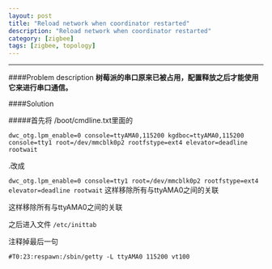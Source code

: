 ```yaml
---
layout: post
title: "Reload network when coordinator restarted"
description: "Reload network when coordinator restarted"
category: [zigbee]
tags: [zigbee, topology]
---
```


---------------------------------------

####Problem description
**树莓派的串口原来已被占用，配置释放之后才能使用它来进行串口通信。**

####Solution


#####首先将 /boot/cmdline.txt里面的

````dwc_otg.lpm_enable=0 console=ttyAMA0,115200 kgdboc=ttyAMA0,115200 console=tty1 root=/dev/mmcblk0p2 rootfstype=ext4 elevator=deadline rootwait````

.改成

````dwc_otg.lpm_enable=0 console=tty1 root=/dev/mmcblk0p2 rootfstype=ext4 elevator=deadline rootwait````
这样移除所有与ttyAMA0之间的关联

这样移除所有与ttyAMA0之间的关联

之后进入文件 ````/etc/inittab````

注释掉最后一句

````#T0:23:respawn:/sbin/getty -L ttyAMA0 115200 vt100````
